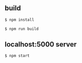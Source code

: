 ## build

```sh
$ npm install
```

```sh
$ npm run build
```

## localhost:5000 server

```sh
$ npm start
```
